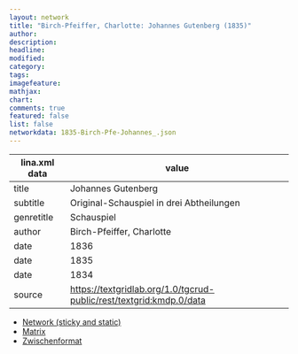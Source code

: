```yaml
---
layout: network
title: "Birch-Pfeiffer, Charlotte: Johannes Gutenberg (1835)"
author:
description:
headline:
modified:
category:
tags:
imagefeature: 
mathjax: 
chart: 
comments: true
featured: false
list: false
networkdata: 1835-Birch-Pfe-Johannes_.json
---
```

lina.xml data  | value
------------- | -------------
title|Johannes Gutenberg
subtitle|Original-Schauspiel in drei Abtheilungen
genretitle|Schauspiel
author|Birch-Pfeiffer, Charlotte
date|1836
date|1835
date|1834
source|https://textgridlab.org/1.0/tgcrud-public/rest/textgrid:kmdp.0/data


* [Network (sticky and static)](/network411)
* [Matrix](/matrix411)
* [Zwischenformat](/lina411 )
